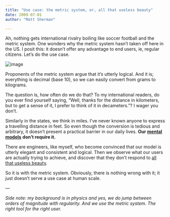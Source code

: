 ```yaml
---
title: "Use case: the metric system, or, all that useless beauty"
date: 2009-07-01
author: "Matt Sherman"

---
```


Ah, nothing gets international rivalry boiling like soccer football and the metric system. One wonders why the metric system hasn’t taken off here in the US. I posit this: it doesn’t offer any advantage to end users, ie, regular citizens. Let’s do the use case.

![image](//ecx.images-amazon.com/images/I/51vG9JGXq8L._SL500_AA300_.jpg)

Proponents of the metric system argue that it’s utterly logical. And it is; everything is decimal (base 10), so we can easily convert from grams to kilograms.

The question is, how often do we do that? To my international readers, do you ever find yourself saying, “Well, thanks for the distance in kilometers, but to get a sense of it, I prefer to think of it in decameters.”? I wager you don’t.

Similarly in the states, we think in miles. I’ve never known anyone to express a travelling distance in feet. So even though the conversion is tedious and arbitrary, it doesn’t present a practical barrier in our daily lives. **Our** [**mental models**](//en.wikipedia.org/wiki/Mental_model) **don’t require it.**

There are engineers, like myself, who become convinced that our model is utterly elegant and consistent and logical. Then we observe what our users are actually trying to achieve, and discover that they don’t respond to [all that useless beauty](//rd.io/x/QVp5JjdNuwg).

So it is with the metric system. Obviously, there is nothing wrong with it; it just doesn’t serve a use case at human scale.

—

_Side note: my background is in physics and yes, we do jump between orders of magnitude with regularity. And we use the metric system. The right tool for the right user._
